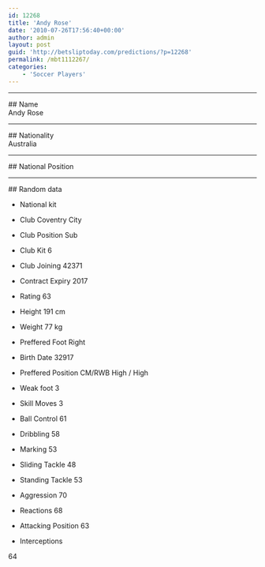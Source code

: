 ```yaml
---
id: 12268
title: 'Andy Rose'
date: '2010-07-26T17:56:40+00:00'
author: admin
layout: post
guid: 'http://betsliptoday.com/predictions/?p=12268'
permalink: /mbt1112267/
categories:
    - 'Soccer Players'
---
```


- - - - - -

\## Name  
 Andy Rose

- - - - - -

\## Nationality  
 Australia

- - - - - -

\## National Position

- - - - - -

\## Random data

- National kit
- Club
 Coventry City

- Club Position
 Sub

- Club Kit
 6

- Club Joining
 42371

- Contract Expiry
 2017

- Rating
 63

- Height
 191 cm

- Weight
 77 kg

- Preffered Foot
 Right

- Birth Date
 32917

- Preffered Position
 CM/RWB High / High

- Weak foot
 3

- Skill Moves
 3

- Ball Control
 61

- Dribbling
 58

- Marking
 53

- Sliding Tackle
 48

- Standing Tackle
 53

- Aggression
 70

- Reactions
 68

- Attacking Position
 63

- Interceptions

 64
